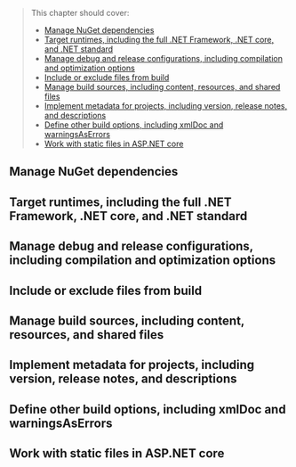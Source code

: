  > This chapter should cover:
> - [Manage NuGet dependencies]()
> - [Target runtimes, including the full .NET Framework, .NET core, and .NET standard]()
> - [Manage debug and release configurations, including compilation and optimization options]()
> - [Include or exclude files from build]()
> - [Manage build sources, including content, resources, and shared files]()
> - [Implement metadata for projects, including version, release notes, and descriptions]()
> - [Define other build options, including xmlDoc and warningsAsErrors]()
> - [Work with static files in ASP.NET core]()

## Manage NuGet dependencies
## Target runtimes, including the full .NET Framework, .NET core, and .NET standard
## Manage debug and release configurations, including compilation and optimization options
## Include or exclude files from build
## Manage build sources, including content, resources, and shared files
## Implement metadata for projects, including version, release notes, and descriptions
## Define other build options, including xmlDoc and warningsAsErrors
## Work with static files in ASP.NET core